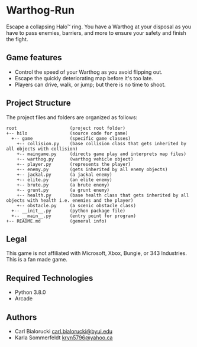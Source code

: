 # Warthog-Run
Escape a collapsing Halo™ ring. You have a Warthog at your disposal as you have to pass enemies, barriers, and more to ensure your safety and finish the fight.

## Game features
* Control the speed of your Warthog as you avoid flipping out.
* Escape the quickly deteriorating map before it's too late. 
* Players can drive, walk, or jump; but there is no time to shoot.

## Project Structure
The project files and folders are organized as follows:
```
root                    (project root folder)
+-- hilo                (source code for game)
  +-- game              (specific game classes)
    +-- collision.py    (base collision class that gets inherited by all objects with collision)
    +-- maingame.py     (directs game play and interprets map files)
    +-- warthog.py      (warthog vehicle object)
    +-- player.py       (represents the player)
    +-- enemy.py        (gets inherited by all enemy objects)
    +-- jackal.py       (a jackal enemy)
    +-- elite.py        (an elite enemy)
    +-- brute.py        (a brute enemy)
    +-- grunt.py        (a grunt enemy)
    +-- health.py       (base health class that gets inherited by all objects with health i.e. enemies and the player)
    +-- obstacle.py     (a scenic obstacle class)
  +-- __init__.py       (python package file)
  +-- __main__.py       (entry point for program)
+-- README.md           (general info)
```

## Legal
This game is not affiliated with Microsoft, Xbox, Bungie, or 343 Industries. This is a fan made game.

## Required Technologies
* Python 3.8.0
* Arcade

## Authors
* Carl Bialorucki carl.bialorucki@byui.edu
* Karla Sommerfeldt  kryn5796@yahoo.ca




